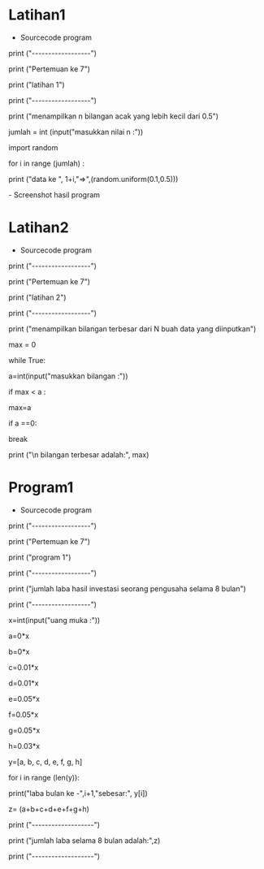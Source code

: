 # Latihan1
- Sourcecode program
<p> print ("------------------")
<p> print ("Pertemuan ke 7")
<p> print ("latihan 1")
<p> print ("------------------")

<p> print ("menampilkan n bilangan acak yang lebih kecil dari 0.5")

<p> jumlah = int (input("masukkan nilai n :"))
<p> import random
<p> for i in range (jumlah) :

<p>    print ("data ke ", 1+i,"=>",(random.uniform(0.1,0.5))) 
<p>
<p>
- Screenshot hasil program
<p> 
 


# Latihan2
- Sourcecode program
<p> print ("------------------")
<p> print ("Pertemuan ke 7")
<p> print ("latihan 2")
<p> print ("------------------")

<p> print ("menampilkan bilangan terbesar dari N buah data yang diinputkan")

<p> max = 0
<p> while True:
<p>    a=int(input("masukkan bilangan :"))
<p>    if max < a :
<p>        max=a
<p>    if a ==0:
<p>        break
<p>print ("\n bilangan terbesar adalah:", max)


# Program1
- Sourcecode program
<p> print ("------------------")
<p> print ("Pertemuan ke 7")
<p> print ("program 1")
<p> print ("------------------")

<p> print ("jumlah laba hasil investasi seorang pengusaha selama 8 bulan")
<p> print ("------------------")
<p> x=int(input("uang muka :"))

<p> a=0*x 
<p> b=0*x
<p> c=0.01*x
<p> d=0.01*x 
<p> e=0.05*x 
<p> f=0.05*x 
<p> g=0.05*x 
<p> h=0.03*x

<p> y=[a, b, c, d, e, f, g, h]
<p> for i in range (len(y)):
<p>    print("laba bulan ke -",i+1,"sebesar:", y[i])
<p> z= (a+b+c+d+e+f+g+h)
<p> print ("-------------------")
<p> print ("jumlah laba selama 8 bulan adalah:",z)
<p> print ("-------------------")
